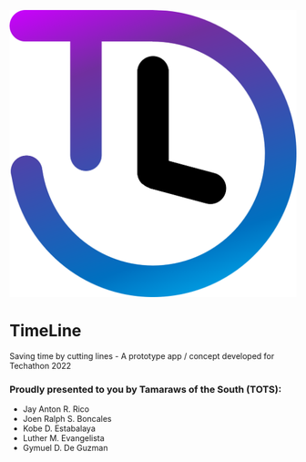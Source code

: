 ![](Designs/Logo1_Colored.png)

# TimeLine
Saving time by cutting lines - A prototype app / concept developed for Techathon 2022

### Proudly presented to you by Tamaraws of the South (TOTS):

 - Jay Anton R. Rico
 - Joen Ralph S. Boncales
 - Kobe D. Estabalaya
 - Luther M. Evangelista
 - Gymuel D. De Guzman